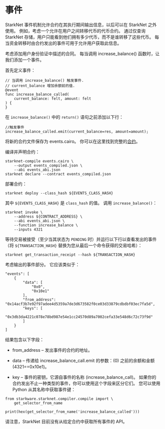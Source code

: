 # 事件

StarkNet 事件机制允许合约在其执行期间输出信息，以后可以在 StarkNet 之外使用。 例如，考虑一个允许在用户之间转移代币的代币合约。 通过仅查询 StarkNet 存储，用户只能看到他们拥有多少代币，而不是谁转移了这些代币。 每当资金转移时由合约发出的事件可用于允许用户获取此信息。

考虑添加用户身份验证中描述的合同。 每当调用 increase_balance() 函数时，让我们添加一个事件。

首先定义事件：
```
// 当调用 increase_balance() 触发事件.
// current_balance 增加余额前的值.
@event
func increase_balance_called(
    current_balance: felt, amount: felt
) {
}
```

在 ```increase_balance()``` 中的 ```return()``` 语句之前添加以下行：

```
//触发事件
increase_balance_called.emit(current_balance=res, amount=amount);
```

将新的合约文件保存为 events.cairo。 你可以在这里找到完整的[合约](https://starknet.io/docs/_static/events.cairo)。

编译并声明合约：
```
starknet-compile events.cairo \
    --output events_compiled.json \
    --abi events_abi.json
starknet declare --contract events_compiled.json
```

部署合约：
```
starknet deploy --class_hash ${EVENTS_CLASS_HASH}
```

其中 ```${EVENTS_CLASS_HASH}``` 是 ```class_hash``` 的值。 调用 ```increase_balance()```：

```
starknet invoke \
    --address ${CONTRACT_ADDRESS} \
    --abi events_abi.json \
    --function increase_balance \
    --inputs 4321
```

等待交易被接受（至少当其状态为 ```PENDING``` 时）并运行以下行以查看发出的事件（将 ```${TRANSACTION_HASH}``` 替换为您从最后一个命令获得的交易哈希）：

```
starknet get_transaction_receipt --hash ${TRANSACTION_HASH}
```

考虑输出的事件部分。 它应该类似于：

```
"events": [
    {
        "data": [
            "0x0",
            "0x10e1"
        ],
        "from_address": "0x14acf3b7e92f97adee4d5359a7de3d673582f0ce03d33879cdbdbf03ec7fa5d",
        "keys": [
            "0x3db3da4221c078e78bd987e54e1cc24570d89a7002cefa33e548d6c72c73f9d"
        ]
    }
]
```

结果包含以下字段：

* from_address – 发出事件的合约的地址。

* data – 传递给 increase_balance_call.emit 的参数：(0) 之前的余额和金额 (4321==0x10e1)。

* key – 事件的密钥，它源自事件的名称 (increase_balance_call)。 如果你的合约发出不止一种类型的事件，你可以使用这个字段来区分它们。 您可以使用 Python 从其名称中获取事件键：

```
from starkware.starknet.compiler.compile import \
    get_selector_from_name

print(hex(get_selector_from_name('increase_balance_called')))
```

请注意，StarkNet 目前没有从给定合约中获取所有事件的 API。